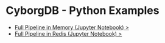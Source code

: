 # CyborgDB - Python Examples

- [Full Pipeline in Memory (Jupyter Notebook) >](./memory-example.ipynb)
- [Full Pipeline in Redis (Jupyter Notebook) >](./redis-example.ipynb)
